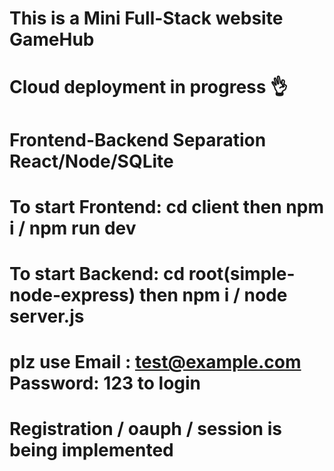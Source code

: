# This is a Mini Full-Stack website GameHub

# Cloud deployment in progress 👌

# Frontend-Backend Separation React/Node/SQLite

# To start Frontend: cd client then npm i / npm run dev

# To start Backend: cd root(simple-node-express) then npm i / node server.js

# plz use Email : test@example.com Password: 123 to login

# Registration / oauph / session is being implemented
